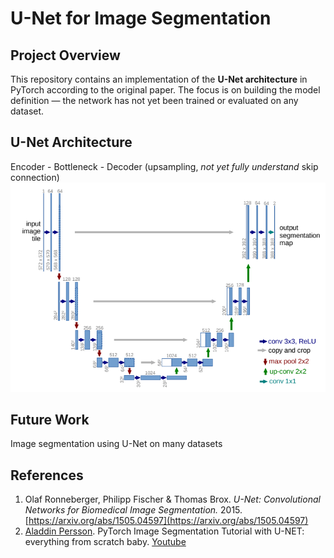# U-Net for Image Segmentation

## Project Overview
This repository contains an implementation of the **U-Net architecture** in PyTorch according to the original paper. 
The focus is on building the model definition — the network has not yet been trained or evaluated on any dataset.  

## U-Net Architecture
Encoder - Bottleneck - Decoder (upsampling, *not yet fully understand* skip connection)
![U-Net Original Architecture](unet.png)

## Future Work
Image segmentation using U-Net on many datasets 

## References
1. Olaf Ronneberger, Philipp Fischer & Thomas Brox. *U-Net: Convolutional Networks for Biomedical Image Segmentation.* 2015. [https://arxiv.org/abs/1505.04597](https://arxiv.org/abs/1505.04597)
2. [Aladdin Persson](https://www.youtube.com/@AladdinPersson). PyTorch Image Segmentation Tutorial with U-NET: everything from scratch baby. [Youtube](https://www.youtube.com/watch?v=IHq1t7NxS8k&t=1275s)
